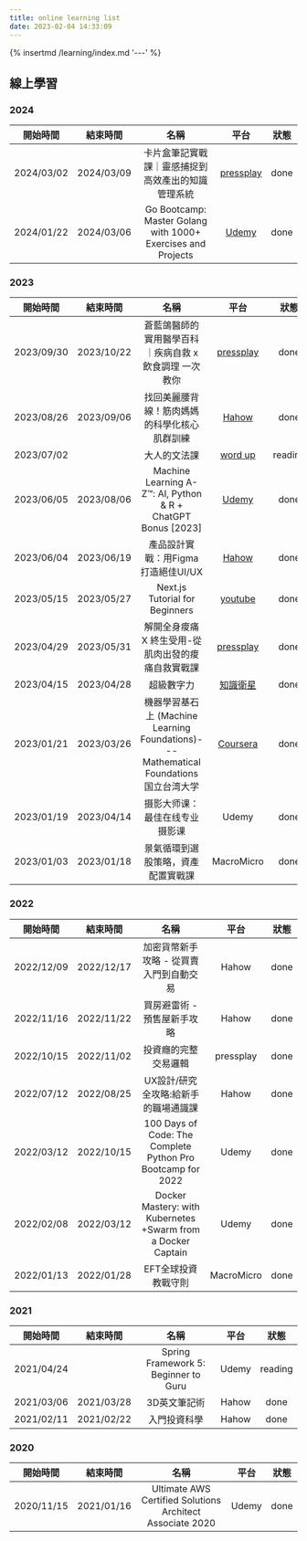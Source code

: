 ```yaml
---
title: online learning list
date: 2023-02-04 14:33:09
---
```


{% insertmd /learning/index.md '---' %}

<div class='my-learning'>

## 線上學習

### 2024
| 開始時間 	| 結束時間 	| 名稱 	| 平台 | 狀態 	|
|:--------:|:----------:|:------:|:------:|:----:|
|2024/03/02|2024/03/09|卡片盒筆記實戰課｜靈感捕捉到高效產出的知識管理系統|[pressplay](https://www.pressplay.cc/project/148B74E70523C7A7E260484F9B6825CB/about#act=auto-follow)|done|
|2024/01/22|2024/03/06|Go Bootcamp: Master Golang with 1000+ Exercises and Projects|[Udemy](https://www.udemy.com/course/learn-go-the-complete-bootcamp-course-golang/)|done|

### 2023

| 開始時間 	| 結束時間 	| 名稱 	| 平台 | 狀態 	|
|:--------:|:----------:|:------:|:------:|:----:|
|2023/09/30|2023/10/22|蒼藍鴿醫師的實用醫學百科｜疾病自救 x 飲食調理 一次教你|[pressplay](https://www.pressplay.cc/project/262654CBA654DA92BE46A4B09E390F2E/about#act=auto-follow)|done|
|2023/08/26|2023/09/06|找回美麗腰背線！筋肉媽媽的科學化核心肌群訓練|[Hahow](https://hahow.in/courses/628b1d45b38e8100072ca394/main?item=628dbdaaef00450006857d93)|done|
|2023/07/02||大人的文法課|[word up](https://shop.wordup.com.tw/product/422)|reading|
|2023/06/05|2023/08/06|Machine Learning A-Z™: AI, Python & R + ChatGPT Bonus [2023]|[Udemy](https://www.udemy.com/course/machinelearning/)|done|
|2023/06/04|2023/06/19|產品設計實戰：用Figma打造絕佳UI/UX|[Hahow](https://hahow.in/courses/5ee4d65789dc7e4854909ba1)|done|
|2023/05/15|2023/05/27|Next.js Tutorial for Beginners|[youtube](https://www.youtube.com/playlist?list=PLC3y8-rFHvwgC9mj0qv972IO5DmD-H0ZH)|done|
|2023/04/29|2023/05/31|解開全身痠痛 X 終生受用-從肌肉出發的痠痛自救實戰課|[pressplay](https://www.pressplay.cc/pfoject/75EDE38CFD35285DFFEC2DE04DA239B3/about)|done|
|2023/04/15|2023/04/28|超級數字力|[知識衛星](https://sat.cool/course/28)|done|
|2023/01/21|2023/03/26|機器學習基石上 (Machine Learning Foundations)---Mathematical Foundations 国立台湾大学|[Coursera](https://www.coursera.org/learn/ntumlone-mathematicalfoundations)|done|
|2023/01/19|2023/04/14|摄影大师课：最佳在线专业摄影课|Udemy|done|
|2023/01/03|2023/01/18|景氣循環到選股策略，資產配置實戰課|MacroMicro|done|

### 2022

| 開始時間 	| 結束時間 	| 名稱 	| 平台 | 狀態 	|
|:--------:|:----------:|:------:|:------:|:----:|
|2022/12/09|2022/12/17|加密貨幣新手攻略 - 從買賣入門到自動交易|Hahow|done|
|2022/11/16|2022/11/22|買房避雷術 - 預售屋新手攻略|Hahow|done|
|2022/10/15|2022/11/02|投資癮的完整交易邏輯|pressplay|done|
|2022/07/12|2022/08/25|UX設計/研究全攻略:給新手的職場通識課|Hahow|done|
|2022/03/12|2022/10/15|100 Days of Code: The Complete Python Pro Bootcamp for 2022|Udemy|done|
|2022/02/08|2022/03/12|Docker Mastery: with Kubernetes +Swarm from a Docker Captain|Udemy|done|
|2022/01/13|2022/01/28|EFT全球投資教戰守則|MacroMicro|done|

### 2021

| 開始時間 	| 結束時間 	| 名稱 	| 平台 | 狀態 	|
|:--------:|:----------:|:------:|:------:|:----:|
|2021/04/24||Spring Framework 5: Beginner to Guru|Udemy|reading|
|2021/03/06|2021/03/28|3D英文筆記術|Hahow|done|
|2021/02/11|2021/02/22|入門投資科學|Hahow|done|

### 2020
| 開始時間 	| 結束時間 	| 名稱 	| 平台 | 狀態 	|
|:--------:|:----------:|:------:|:------:|:----:|
|2020/11/15|2021/01/16|Ultimate AWS Certified Solutions Architect Associate 2020|Udemy|done|

</div>
